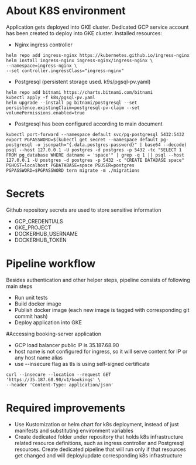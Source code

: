 # About K8S environment

Application gets deployed into GKE cluster. 
Dedicated GCP service account has been created to deploy into GKE cluster.
Installed resources:

- Nginx ingress controller
```
helm repo add ingress-nginx https://kubernetes.github.io/ingress-nginx
helm install ingress-nginx ingress-nginx/ingress-nginx \
--namespace=ingress-nginx \
--set controller.ingressClass="ingress-nginx"
```

- Postgresql (persistent storage used. k9s/pgsql-pv.yaml)
```
helm repo add bitnami https://charts.bitnami.com/bitnami
kubectl apply -f k8s/pgsql-pv.yaml
helm upgrade --install pg bitnami/postgresql --set persistence.existingClaim=postgresql-pv-claim --set volumePermissions.enabled=true
```

- Postgresql has been configured according to main document
```
kubectl port-forward --namespace default svc/pg-postgresql 5432:5432
export PGPASSWORD=$(kubectl get secret --namespace default pg-postgresql -o jsonpath="{.data.postgres-password}" | base64 --decode)
psql --host 127.0.0.1 -U postgres -d postgres -p 5432 -tc "SELECT 1 FROM pg_database WHERE datname = 'space'" | grep -q 1 || psql --host 127.0.0.1 -U postgres -d postgres -p 5432 -c "CREATE DATABASE space"
PGHOST=localhost PGDATABASE=space PGUSER=postgres PGPASSWORD=$PGPASSWORD tern migrate -m ./migrations
```


# Secrets

Github repository secrets are used to store sensitive information

- GCP_CREDENTIALS
- GKE_PROJECT
- DOCKERHUB_USERNAME
- DOCKERHUB_TOKEN

# Pipeline workflow
Besides authentication and other helper steps, pipeline consists of following main steps
- Run unit tests
- Build docker image 
- Publish docker image (each new image is tagged with corresponding git commit hash)
- Deploy application into GKE

#Accessing booking-server application

- GCP load balancer public IP is 35.187.68.90
- host name is not configured for ingress, so it will serve content for IP or any host name alias
- use --insecure flag as tls is using self-signed certificate
```
curl --insecure --location --request GET 'https://35.187.68.90/v1/bookings' \               
--header 'Content-Type: application/json'
```


# Required improvements

- Use Kustomization or helm chart for k8s deployment, instead of just manifests and substituting environment variables
- Create dedicated folder under repository that holds k8s infrastructure related resource definitions, such as ingress controller and Postgresql resources. Create dedicated pipeline that will run only if that resources get changed and will deploy/update corresponding k8s infrastructure
